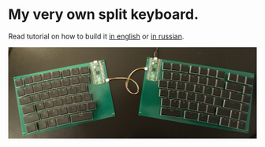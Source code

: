 # My very own split keyboard.

Read tutorial on how to build it [in english](how-to-make/building.md) or [in russian](how-to-make/building-ru.md).

![Just built raw board](raw-board.jpg)
